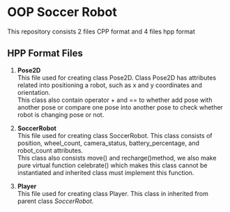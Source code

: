 # OOP Soccer Robot

This repository consists 2 files CPP format and 4 files hpp format

## HPP Format Files

1. **Pose2D** <br>
   This file used for creating class Pose2D.
   Class Pose2D has attributes related into positioning a robot, such as x and y coordinates and orientation. <br>
   This class also contain operator + and == to whether add pose with another pose or compare one pose into another pose to check whether robot is changing pose or not. <br>

2. **SoccerRobot** <br>
   This file used for creating class SoccerRobot. This class consists of position, wheel_count, camera_status, battery_percentage, and robot_count attributes. <br>
   This class also consists move() and recharge()method, we also make pure virtual function celebrate() which makes this class cannot be instantiated and inherited class must implement this function. <br>

3. **Player** <br>
   This file used for creating class Player. This class in inherited from parent class _SoccerRobot_.
